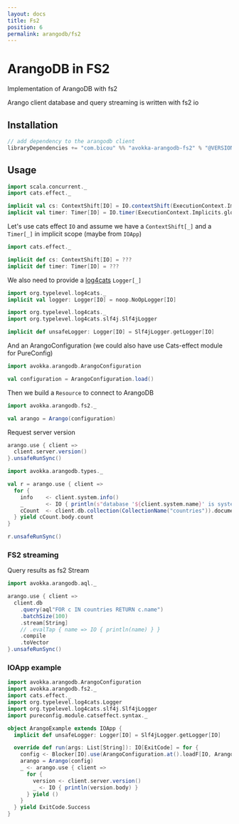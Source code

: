 ```yaml
---
layout: docs
title: Fs2
position: 6
permalink: arangodb/fs2
---
```


# ArangoDB in FS2

Implementation of ArangoDB with fs2

Arango client database and query streaming is written with fs2 io

## Installation

```scala
// add dependency to the arangodb client
libraryDependencies += "com.bicou" %% "avokka-arangodb-fs2" % "@VERSION@"
```

## Usage

```scala mdoc:invisible
import scala.concurrent._
import cats.effect._

implicit val cs: ContextShift[IO] = IO.contextShift(ExecutionContext.Implicits.global)
implicit val timer: Timer[IO] = IO.timer(ExecutionContext.Implicits.global)
```

Let's use cats effect `IO` and assume we have a `ContextShift[_]` and a `Timer[_]` in implicit scope (maybe from `IOApp`)

```scala
import cats.effect._

implicit def cs: ContextShift[IO] = ???
implicit def timer: Timer[IO] = ???
```

We also need to provide a [log4cats](https://typelevel.org/log4cats/) `Logger[_]`

```scala mdoc:invisible
import org.typelevel.log4cats._
implicit val logger: Logger[IO] = noop.NoOpLogger[IO]
```
```scala
import org.typelevel.log4cats._
import org.typelevel.log4cats.slf4j.Slf4jLogger

implicit def unsafeLogger: Logger[IO] = Slf4jLogger.getLogger[IO]
```

And an ArangoConfiguration (we could also have use Cats-effect module for PureConfig)

```scala mdoc:silent
import avokka.arangodb.ArangoConfiguration

val configuration = ArangoConfiguration.load()
```

Then we build a `Resource` to connect to ArangoDB

```scala mdoc:height=5
import avokka.arangodb.fs2._

val arango = Arango(configuration)
```

Request server version

```scala mdoc:nest:height=15
arango.use { client =>
  client.server.version()
}.unsafeRunSync()
```

```scala mdoc:nest:height=10
import avokka.arangodb.types._

val r = arango.use { client =>
  for {
    info    <- client.system.info()
    _       <- IO { println(s"database '${client.system.name}' is system = ${info.body.isSystem}") }
    cCount  <- client.db.collection(CollectionName("countries")).documents.count() 
  } yield cCount.body.count 
}

r.unsafeRunSync()
```

### FS2 streaming

Query results as fs2 Stream

```scala mdoc:nest:height=15
import avokka.arangodb.aql._

arango.use { client =>
  client.db
    .query(aql"FOR c IN countries RETURN c.name")
    .batchSize(100)
    .stream[String]
    // .evalTap { name => IO { println(name) } }
    .compile
    .toVector
}.unsafeRunSync()
```

### IOApp example

```scala
import avokka.arangodb.ArangoConfiguration
import avokka.arangodb.fs2._
import cats.effect._
import org.typelevel.log4cats.Logger
import org.typelevel.log4cats.slf4j.Slf4jLogger
import pureconfig.module.catseffect.syntax._

object ArangoExample extends IOApp {
  implicit def unsafeLogger: Logger[IO] = Slf4jLogger.getLogger[IO]

  override def run(args: List[String]): IO[ExitCode] = for {
    config <- Blocker[IO].use(ArangoConfiguration.at().loadF[IO, ArangoConfiguration])
    arango = Arango(config)
    _ <- arango.use { client =>
      for {
        version <- client.server.version()
        _ <- IO { println(version.body) }
      } yield ()
    }
  } yield ExitCode.Success
}
```